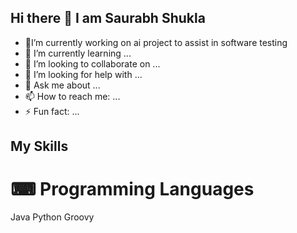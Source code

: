 ## Hi there 👋 I am Saurabh Shukla




- 🥷I’m currently working on ai project to assist in software testing
- 🌱 I’m currently learning ...
- 👯 I’m looking to collaborate on ...
- 🤔 I’m looking for help with ...
- 💬 Ask me about ...
- 📫 How to reach me: ...
- ⚡ Fun fact: ...


## My Skills

# ⌨ Programming Languages
Java     Python     Groovy

